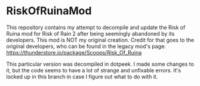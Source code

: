 # RiskOfRuinaMod
This repository contains my attempt to decompile and update the Risk of Ruina mod for Risk of Rain 2 after being seemingly abandoned by its developers. This mod is NOT my original creation. Credit for that goes to the original developers, who can be found in the legacy mod's page: 
https://thunderstore.io/package/Scoops/Risk_Of_Ruina

This particular version was decompiled in dotpeek. I made some changes to it, but the code seems to have a lot of strange and unfixable errors. It's locked up in this branch in case I figure out what to do with it.
